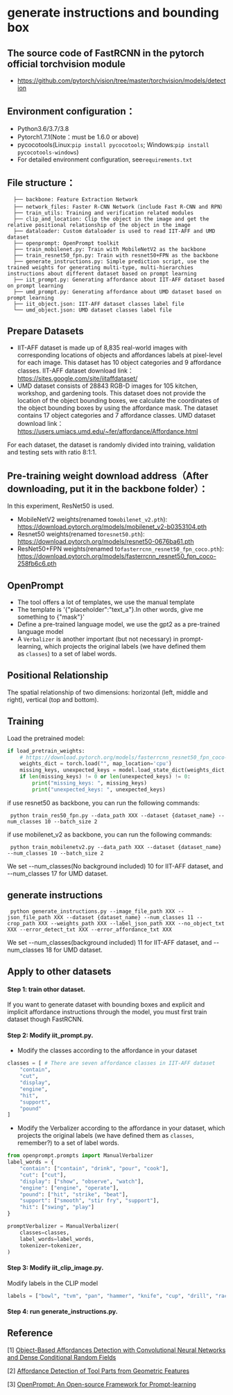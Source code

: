 # generate instructions and bounding box

## The source code of FastRCNN in the pytorch official torchvision module
* https://github.com/pytorch/vision/tree/master/torchvision/models/detection


## Environment configuration：
* Python3.6/3.7/3.8
* Pytorch1.7.1(Note：must be 1.6.0 or above)
* pycocotools(Linux:`pip install pycocotools`; Windows:`pip install pycocotools-windows`)
* For detailed environment configuration, see`requirements.txt`

## File structure：
```
  ├── backbone: Feature Extraction Network
  ├── network_files: Faster R-CNN Network（include Fast R-CNN and RPN）
  ├── train_utils: Training and verification related modules
  ├── clip_and_location: Clip the object in the image and get the relative positional relationship of the object in the image
  ├── dataloader: Custom dataloader is used to read IIT-AFF and UMD dataset
  ├── openprompt: OpenPrompt toolkit
  ├── train_mobilenet.py: Train with MobileNetV2 as the backbone
  ├── train_resnet50_fpn.py: Train with resnet50+FPN as the backbone 
  ├── generate_instructions.py: Simple prediction script, use the trained weights for generating multi-type, multi-hierarchies instructions about different dataset based on prompt learning
  ├── iit_prompt.py: Generating affordance about IIT-AFF dataset based on prompt learning
  ├── umd_prompt.py: Generating affordance about UMD dataset based on prompt learning
  ├── iit_object.json: IIT-AFF dataset classes label file
  └── umd_object.json: UMD dataset classes label file
```
## Prepare Datasets
* IIT-AFF dataset is made up of 8,835 real-world images with corresponding locations of objects and affordances labels
at pixel-level for each image. This dataset has 10 object categories and 9 affordance classes. IIT-AFF dataset download link：https://sites.google.com/site/iitaffdataset/
* UMD dataset consists of 28843 RGB-D images for 105 kitchen, workshop, and gardening tools. This dataset does not
provide the location of the object bounding boxes, we calculate the coordinates of the object bounding boxes by using the
affordance mask. The dataset contains 17 object categories and 7 affordance classes. UMD dataset download link：https://users.umiacs.umd.edu/~fer/affordance/Affordance.html

For each dataset, the dataset is randomly divided into training, validation and testing sets with ratio 8:1:1.

## Pre-training weight download address（After downloading, put it in the backbone folder）：
In this experiment, ResNet50 is used.
* MobileNetV2 weights(renamed to`mobilenet_v2.pth`): https://download.pytorch.org/models/mobilenet_v2-b0353104.pth
* Resnet50 weights(renamed to`resnet50.pth`): https://download.pytorch.org/models/resnet50-0676ba61.pth
* ResNet50+FPN weights(renamed to`fasterrcnn_resnet50_fpn_coco.pth`): https://download.pytorch.org/models/fasterrcnn_resnet50_fpn_coco-258fb6c6.pth

## OpenPrompt
* The tool offers a lot of templates, we use the manual template
* The template is '{"placeholder":"text_a"}.In other words, give me something to {"mask"}'
* Define a pre-trained language model, we use the gpt2 as a pre-trained language model
* A `Verbalizer` is another important (but not necessary) in prompt-learning, which projects the original labels (we have defined them as `classes`) to a set of label words.

## Positional Relationship
The spatial relationship of two dimensions: horizontal (left, middle and right), vertical (top and bottom).

## Training
Load the pretrained model:
```python
if load_pretrain_weights:
    # https://download.pytorch.org/models/fasterrcnn_resnet50_fpn_coco-258fb6c6.pth
    weights_dict = torch.load("", map_location='cpu')
    missing_keys, unexpected_keys = model.load_state_dict(weights_dict, strict=False)
    if len(missing_keys) != 0 or len(unexpected_keys) != 0:
        print("missing_keys: ", missing_keys)
        print("unexpected_keys: ", unexpected_keys)
```
   if use resnet50 as backbone, you can run the following commands:
   ```
    python train_res50_fpn.py --data_path XXX --dataset {dataset_name} --num_classes 10 --batch_size 2 
   ```    
   if use mobilenet_v2 as backbone, you can run the following commands:

   ```
    python train_mobilenetv2.py --data_path XXX --dataset {dataset_name} --num_classes 10 --batch_size 2 
   ```
    
   We set --num_classes(No background included) 10 for IIT-AFF dataset, and --num_classes 17 for UMD dataset. 
## generate instructions
   ```
    python generate_instructions.py --image_file_path XXX --json_file_path XXX --dataset {dataset_name} --num_classes 11 --crop_path XXX --weights_path XXX --label_json_path XXX --no_object_txt XXX --error_detect_txt XXX --error_affordance_txt XXX
   ```

   We set --num_classes(background included) 11 for IIT-AFF dataset, and --num_classes 18 for UMD dataset. 
##  Apply to other datasets
#### Step 1: train othor dataset.
  If you want to generate dataset with bounding boxes and explicit and implicit affordance instructions through the model, you must first train dataset though FastRCNN.
#### Step 2: Modify iit_prompt.py.
  * Modify the classes according to the affordance in your dataset
```python
classes = [ # There are seven affordance classes in IIT-AFF dataset
    "contain",
    "cut",
    "display",
    "engine",
    "hit",
    "support",
    "pound"
]
```

   * Modify the Verbalizer according to the affordance in your dataset, which projects the original labels (we have defined them as `classes`, remember?) to a set of label words.
```python
from openprompt.prompts import ManualVerbalizer
label_words = {
    "contain": ["contain", "drink", "pour", "cook"],
    "cut": ["cut"],
    "display": ["show", "observe", "watch"],
    "engine": ["engine", "operate"],
    "pound": ["hit", "strike", "beat"],
    "support": ["smooth", "stir fry", "support"],
    "hit": ["swing", "play"]
}

promptVerbalizer = ManualVerbalizer(
    classes=classes,
    label_words=label_words,
    tokenizer=tokenizer,
)
```
#### Step 3: Modify iit_clip_image.py.
  Modify labels in the CLIP model
```python
labels = ["bowl", "tvm", "pan", "hammer", "knife", "cup", "drill", "racket", "spatula", "bottle"]
```
#### Step 4: run generate_instructions.py.
## Reference

[1] [Object-Based Affordances Detection with Convolutional Neural Networks and Dense Conditional Random Fields](https://www.csc.liv.ac.uk/~anguyen/assets/pdfs/2017_IROS_CRFSeg.pdf)

[2] [Affordance Detection of Tool Parts from Geometric Features](https://www.researchgate.net/profile/Cornelia-Fermueller/publication/282930046_Affordance_detection_of_tool_parts_from_geometric_features/links/565dd4c608aefe619b26bad8/Affordance-detection-of-tool-parts-from-geometric-features.pdf)

[3] [OpenPrompt: An Open-source Framework for Prompt-learning](https://arxiv.org/pdf/2111.01998.pdf)


